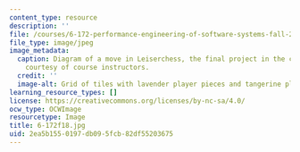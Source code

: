 ```yaml
---
content_type: resource
description: ''
file: /courses/6-172-performance-engineering-of-software-systems-fall-2018/2ea5b1550197db095fcb82df55203675_6-172f18.jpg
file_type: image/jpeg
image_metadata:
  caption: Diagram of a move in Leiserchess, the final project in the course. Image
    courtesy of course instructors.
  credit: ''
  image-alt: Grid of tiles with lavender player pieces and tangerine player pieces.
learning_resource_types: []
license: https://creativecommons.org/licenses/by-nc-sa/4.0/
ocw_type: OCWImage
resourcetype: Image
title: 6-172f18.jpg
uid: 2ea5b155-0197-db09-5fcb-82df55203675
---
```

